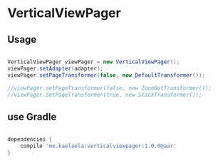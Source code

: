 VerticalViewPager
===


## Usage

```java

VerticalViewPager viewPager = new VerticalViewPager();
viewPager.setAdapter(adapter);
viewPager.setPageTransformer(false, new DefaultTransformer());

//viewPager.setPageTransformer(false, new ZoomOutTransformer());
//viewPager.setPageTransformer(true, new StackTransformer());

```

## use Gradle

```groovy

dependencies {
    compile 'me.kaelaela:verticalviewpager:1.0.0@aar'
}

```





